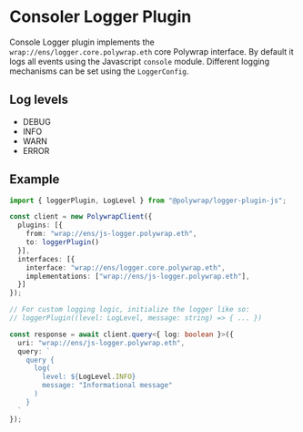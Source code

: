 # Consoler Logger Plugin

Console Logger plugin implements the `wrap://ens/logger.core.polywrap.eth` core Polywrap interface. By default it logs all events using the Javascript `console` module. Different logging mechanisms can be set using the `LoggerConfig`.

## Log levels

- DEBUG
- INFO
- WARN
- ERROR

## Example

```ts
import { loggerPlugin, LogLevel } from "@polywrap/logger-plugin-js";

const client = new PolywrapClient({
  plugins: [{
    from: "wrap://ens/js-logger.polywrap.eth",
    to: loggerPlugin()
  }],
  interfaces: [{
    interface: "wrap://ens/logger.core.polywrap.eth",
    implementations: ["wrap://ens/js-logger.polywrap.eth"],
  }]
});

// For custom logging logic, initialize the logger like so:
// loggerPlugin((level: LogLevel, message: string) => { ... })

const response = await client.query<{ log: boolean }>({
  uri: "wrap://ens/js-logger.polywrap.eth",
  query: `
    query {
      log(
        level: ${LogLevel.INFO}
        message: "Informational message"
      )
    }
  `
});
```
